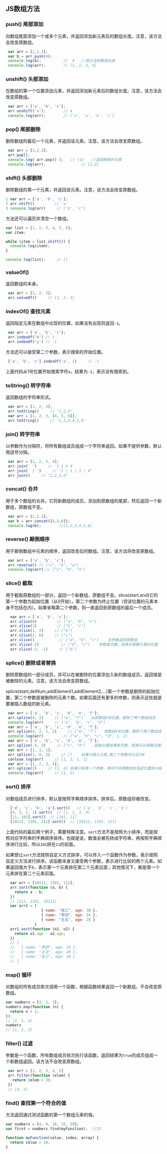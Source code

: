 ## JS数组方法

### push()   尾部添加

向数组尾部添加一个或多个元素，并返回添加新元素后的数组长度。注意，该方法会改变原数组。

```javascript
 var arr = [1,2,3];
 var b = arr.push(4);  
 console.log(b);          //  4   //表示当前数组长度
 console.log(arr);        // [1, 2, 3, 4]   
```

### unshift()  头部添加

在数组的第一个位置添加元素，并返回添加新元素后的数组长度。注意，该方法会改变原数组。

```javascript
 var arr = ['a', 'b', 'c'];
 arr.unshift('x');        // 4
 console.log(arr);        // ['x', 'a', 'b', 'c']
```

### pop()  尾部删除

删除数组的最后一个元素，并返回该元素。注意，该方法会改变原数组。

```javascript
 var arr = [1,2,3];
 arr.pop();
 console.log( arr.pop() );　　// [3]　　//返回删除的元素
 console.log(arr);                // [1,2] 
```

### shift()  头部删除

删除数组的第一个元素，并返回该元素。注意，该方法会改变原数组。

```javascript
1 var arr = ['a', 'b', 'c'];
2 arr.shift()         // 'a'
3 console.log(arr)     // ['b', 'c']    
```

方法还可以遍历并清空一个数组。

```javascript
var list = [1, 2, 3, 4, 5, 6];
var item;

while (item = list.shift()) {
  console.log(item);
}

console.log(list);     // []
```

###  valueOf()  

返回数组的本身。

```js
 var arr = [1, 2, 3];
 arr.valueOf()     // [1, 2, 3]    
```

### indexOf()  查找元素

返回指定元素在数组中出现的位置，如果没有出现则返回`-1`。

```js
 var arr = ['a', 'b', 'c'];
 arr.indexOf('b') // 1
 arr.indexOf('y') // -1
```

方法还可以接受第二个参数，表示搜索的开始位置。

```js
 ['a', 'b', 'c'].indexOf('a', 1)     // -1
```

上面代码从1号位置开始搜索字符`a`，结果为`-1`，表示没有搜索到。

### toString()   转字符串

返回数组的字符串形式。

```js
 var arr = [1, 2, 3];
 arr.toString()     // "1,2,3" 
 var arr = [1, 2, 3, [4, 5, 6]];
 arr.toString()     // "1,2,3,4,5,6"
```

### join()  转字符串

以参数作为分隔符，将所有数组成员组成一个字符串返回。如果不提供参数，默认用逗号分隔。

```js
 var arr = [1, 2, 3, 4]; 
 arr.join(' ')     // '1 2 3 4'
 arr.join(' | ')     // "1 | 2 | 3 | 4"
 arr.join()     // "1,2,3,4"
```

### concat()  合并

用于多个数组的合并。它将新数组的成员，添加到原数组的尾部，然后返回一个新数组，原数组不变。

```js
 var arr = [1,2,3];
 var b = arr.concat([4,5,6]);
 console.log(b);        //[1,2,3,4,5,6]
```

### reverse()  颠倒顺序

用于颠倒数组中元素的顺序，返回改变后的数组。注意，该方法将改变原数组。

```js
 var arr = ['a', 'b', 'c']; 
 arr.reverse() // ["c", "b", "a"]
 console.log(arr) // ["c", "b", "a"]
```

### slice()  截取

用于截取原数组的一部分，返回一个新数组，原数组不变。slice(start,end)它的第一个参数为起始位置（从0开始），第二个参数为终止位置（但该位置的元素本身不包括在内）。如果省略第二个参数，则一直返回到原数组的最后一个成员。

```js
  var arr = ['a', 'b', 'c']; 
  arr.slice(0)         // ["a", "b", "c"]
  arr.slice(1)         // ["b", "c"]
  arr.slice(1, 2)     // ["b"]
  arr.slice(2, 6)     // ["c"]
  arr.slice()           // ["a", "b", "c"]    无参数返回原数组 
  arr.slice(-2)          // ["b", "c"]    参数是负数，则表示倒数计算的位置
  arr.slice(-2, -1)     // ["b"] 
```

### splice()  删除或者替换

删除原数组的一部分成员，并可以在被删除的位置添加入新的数组成员，返回值是被删除的元素。注意，该方法会改变原数组。

splice(start,delNum,addElement1,addElement2,...)第一个参数是删除的起始位置，第二个参数是被删除的元素个数。如果后面还有更多的参数，则表示这些就是要被插入数组的新元素。

```js
 var arr = ['a', 'b', 'c', 'd', 'e', 'f'];
 arr.splice(4, 2)     // ["e", "f"]　　从原数组4号位置，删除了两个数组成员
 console.log(arr)     // ["a", "b", "c", "d"]
 var arr = ['a', 'b', 'c', 'd', 'e', 'f'];
 arr.splice(4, 2, 1, 2)     // ["e", "f"]　　原数组4号位置，删除了两个数组成员,又插入了两个新成员
 console.log(arr)         // ["a", "b", "c", "d", 1, 2]
 var arr = ['a', 'b', 'c', 'd', 'e', 'f'];
 arr.splice(-4, 2)     // ["c", "d"]    起始位置如果是负数，就表示从倒数位置开始删除
 var arr = [1, 1, 1]; 
 arr.splice(1, 0, 2)     // []    如果只插入元素,第二个参数可以设为0
 conlose.log(arr)     // [1, 2, 1, 1]
 var arr = [1, 2, 3, 4];
 arr.splice(2)     // [3, 4] 如果只有第一个参数，等同于将原数组在指定位置拆分成两个数组
 console.log(arr)     // [1, 2]
```

### sort()  排序

对数组成员进行排序，默认是按照字典顺序排序。排序后，原数组将被改变。

```js
  ['d', 'c', 'b', 'a'].sort()   // ['a', 'b', 'c', 'd'] 
  [4, 3, 2, 1].sort()  // [1, 2, 3, 4]
  [11, 101].sort()  // [101, 11]
  [10111, 1101, 111].sort()  // [10111, 1101, 111]
```

上面代码的最后两个例子，需要特殊注意。`sort`方法不是按照大小排序，而是按照对应字符串的字典顺序排序。也就是说，数值会被先转成字符串，再按照字典顺序进行比较，所以`101`排在`11`的前面。

如果想让`sort`方法按照自定义方式排序，可以传入一个函数作为参数，表示按照自定义方法进行排序。该函数本身又接受两个参数，表示进行比较的两个元素。如果返回值大于`0`，表示第一个元素排在第二个元素后面；其他情况下，都是第一个元素排在第二个元素前面。

```js
  var arr = [10111, 1101, 111];
  arr.sort(function (a, b) {
    return a - b;
  })
  // [111, 1101, 10111] 
  var arr1 = [
                { name: "张三", age: 30 },
                { name: "李四", age: 24 },
                { name: "王五", age: 28 }
             ]
  arr1.sort(function (o1, o2) {
    return o1.age - o2.age;
  }) 
  // [
  //   { name: "李四", age: 24 },
  //   { name: "王五", age: 28 },
  //   { name: "张三", age: 30 }
  // ]
```

### map()  循环

对数组的所有成员依次调用一个函数，根据函数结果返回一个新数组，不会改变原数组。

```js
var numbers = [1, 2, 3];
numbers.map(function (n) {
  return n + 1;
});
// [2, 3, 4]
numbers
// [1, 2, 3]
```

###  filter()  过滤

参数是一个函数，所有数组成员依次执行该函数，返回结果为`true`的成员组成一个新数组返回。该方法不会改变原数组。

```js
 var arr = [1, 2, 3, 4, 5]
 arr.filter(function (elem) {
   return (elem > 3);
 })
 // [4, 5]
```

### find()  查找第一个符合的值

方法返回通过测试函数的第一个数组元素的值。

```js
var numbers = [4, 9, 16, 25, 29];
var first = numbers.find(myFunction);  //25

function myFunction(value, index, array) {
  return value > 18;
}
```